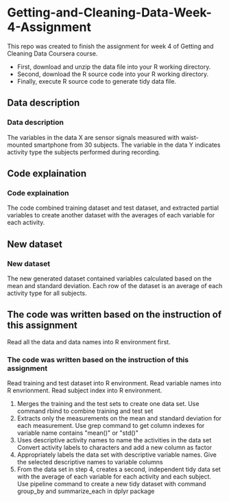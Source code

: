 # Getting-and-Cleaning-Data-Week-4-Assignment

This repo was created to finish the assignment for week 4 of Getting and Cleaning Data Coursera course.
* First, download and unzip the data file into your R working directory.
* Second, download the R source code into your R working directory.
* Finally, execute R source code to generate tidy data file.

## Data description
### Data description
The variables in the data X are sensor signals measured with waist-mounted smartphone from 30 subjects. The variable in the data Y indicates activity type the subjects performed during recording.

## Code explaination
### Code explaination
The code combined training dataset and test dataset,  and extracted partial variables to create another dataset with the averages of each variable for each activity.

## New dataset
### New dataset
The new generated dataset contained variables calculated based on the mean and standard deviation. Each row of the dataset is an average of each activity type for all subjects.

## The code was written based on the instruction of this assignment
Read all the data and data names into R environment first.
### The code was written based on the instruction of this assignment
Read training and test dataset into R environment.
Read variable names into R envrionment.
Read subject index into R environment.

1. Merges the training and the test sets to create one data set.
Use command rbind to combine training and test set
2. Extracts only the measurements on the mean and standard deviation for each measurement.
Use grep command to get column indexes for variable name contains "mean()" or "std()"
3. Uses descriptive activity names to name the activities in the data set
Convert activity labels to characters and add a new column as factor
4. Appropriately labels the data set with descriptive variable names.
Give the selected descriptive names to variable columns
5. From the data set in step 4, creates a second, independent tidy data set with the average of each variable for each activity and each subject.
Use pipeline command to create a new tidy dataset with command group_by and summarize_each in dplyr package